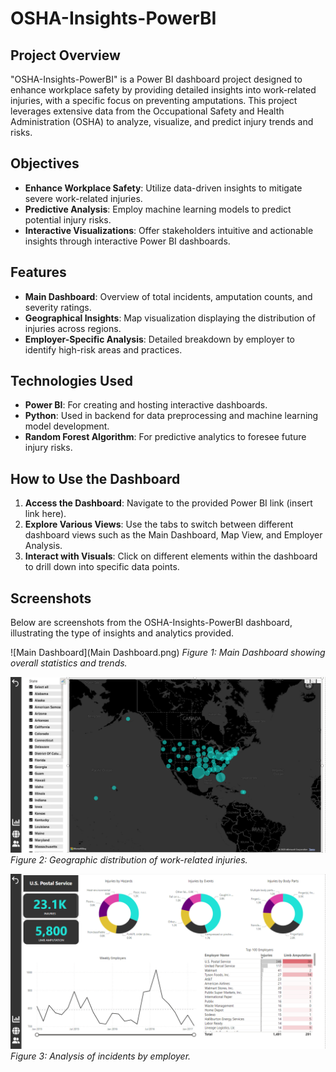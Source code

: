# OSHA-Insights-PowerBI

## Project Overview
"OSHA-Insights-PowerBI" is a Power BI dashboard project designed to enhance workplace safety by providing detailed insights into work-related injuries, with a specific focus on preventing amputations. This project leverages extensive data from the Occupational Safety and Health Administration (OSHA) to analyze, visualize, and predict injury trends and risks.

## Objectives
- **Enhance Workplace Safety**: Utilize data-driven insights to mitigate severe work-related injuries.
- **Predictive Analysis**: Employ machine learning models to predict potential injury risks.
- **Interactive Visualizations**: Offer stakeholders intuitive and actionable insights through interactive Power BI dashboards.

## Features
- **Main Dashboard**: Overview of total incidents, amputation counts, and severity ratings.
- **Geographical Insights**: Map visualization displaying the distribution of injuries across regions.
- **Employer-Specific Analysis**: Detailed breakdown by employer to identify high-risk areas and practices.

## Technologies Used
- **Power BI**: For creating and hosting interactive dashboards.
- **Python**: Used in backend for data preprocessing and machine learning model development.
- **Random Forest Algorithm**: For predictive analytics to foresee future injury risks.

## How to Use the Dashboard
1. **Access the Dashboard**: Navigate to the provided Power BI link (insert link here).
2. **Explore Various Views**: Use the tabs to switch between different dashboard views such as the Main Dashboard, Map View, and Employer Analysis.
3. **Interact with Visuals**: Click on different elements within the dashboard to drill down into specific data points.

## Screenshots

Below are screenshots from the OSHA-Insights-PowerBI dashboard, illustrating the type of insights and analytics provided.

![Main Dashboard](Main Dashboard.png)
*Figure 1: Main Dashboard showing overall statistics and trends.*

![Map Visualization](Map.png)
*Figure 2: Geographic distribution of work-related injuries.*

![Employer Details](EmployerDetail.png)
*Figure 3: Analysis of incidents by employer.*
